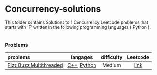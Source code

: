 # Concurrency-solutions
This folder contains Solutions to 1 Concurrency Leetcode problems that starts with 'F' written in the following programming languages ( Python ).<br><br>
### Problems ###
|problems|langages|difficulty|Leetcode|
|:-------|:------:|:--------:|:------:|
|[Fizz Buzz Multithreaded](https://github.com/AnasImloul/Leetcode-solutions/tree/main/scripts/concurrency/F/Fizz%20Buzz%20Multithreaded/)|[C++](https://github.com/AnasImloul/Leetcode-solutions/tree/main/scripts/concurrency/F/Fizz%20Buzz%20Multithreaded/Fizz%20Buzz%20Multithreaded.cpp), [Python](https://github.com/AnasImloul/Leetcode-solutions/tree/main/scripts/concurrency/F/Fizz%20Buzz%20Multithreaded/Fizz%20Buzz%20Multithreaded.py)|Medium|[link](https://leetcode.com/problems/fizz-buzz-multithreaded)|
